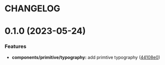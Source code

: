 # CHANGELOG

# 0.1.0 (2023-05-24)


### Features

* **components/primitive/typography:** add primtive typography ([44108e0](https://github.com/SUI-Components/sui-components/commit/44108e0907963a8c4bb21c436c3122c5d03d4c08))



